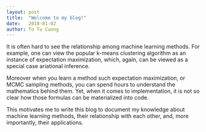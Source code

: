 ```yaml
---
layout: post
title:  "Welcome to my blog!"
date:   2018-01-02
author: To Tu Cuong
---
```

It is often hard to see the relationship among machine learning methods. For example, one can view the popular k-means clustering algorithm as an instance of expectation maximization, which, again, can be viewed as a special case ariational inference. 

Moreover when you learn a method such expectation maximization, or MCMC sampling methods, you can spend hours to understand the mathematics behind them. Yet, when it comes to implementation, it is not so clear how those formulas can be materialized into code.

This motivates me to write this blog to document my knowledge about machine learning methods, their relationship with each other, and, more importantly, their applications.